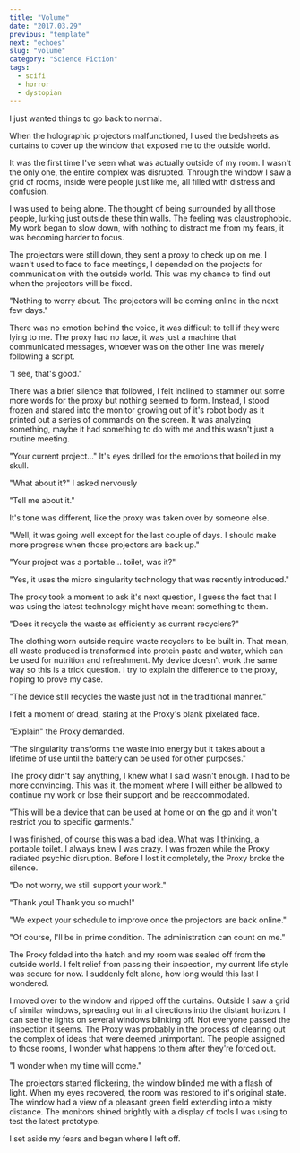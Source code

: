 ```yaml
---
title: "Volume"
date: "2017.03.29"
previous: "template"
next: "echoes"
slug: "volume"
category: "Science Fiction"
tags:
  - scifi
  - horror
  - dystopian
---
```


I just wanted things to go back to normal.

When the holographic projectors malfunctioned, I used the bedsheets as curtains to cover up the window that exposed me to the outside world.

It was the first time I've seen what was actually outside of my room. I wasn't the only one, the entire complex was disrupted. Through the window I saw a grid of rooms, inside were people just like me, all filled with distress and confusion.

I was used to being alone. The thought of being surrounded by all those people, lurking just outside these thin walls. The feeling was claustrophobic. My work began to slow down, with nothing to distract me from my fears, it was becoming harder to focus.

The projectors were still down, they sent a proxy to check up on me. I wasn't used to face to face meetings, I depended on the projects for communication with the outside world. This was my chance to find out when the projectors will be fixed.

"Nothing to worry about. The projectors will be coming online in the next few days."

There was no emotion behind the voice, it was difficult to tell if they were lying to me. The proxy had no face, it was just a machine that communicated messages, whoever was on the other line was merely following a script.

"I see, that's good."

There was a brief silence that followed, I felt inclined to stammer out some more words for the proxy but nothing seemed to form. Instead, I stood frozen and stared into the monitor growing out of it's robot body as it printed out a series of commands on the screen. It was analyzing something, maybe it had something to do with me and this wasn't just a routine meeting.

"Your current project..." It's eyes drilled for the emotions that boiled in my skull.

"What about it?" I asked nervously

"Tell me about it."

It's tone was different, like the proxy was taken over by someone else.

"Well, it was going well except for the last couple of days. I should make more progress when those projectors are back up."

"Your project was a portable... toilet, was it?"

"Yes, it uses the micro singularity technology that was recently introduced."

The proxy took a moment to ask it's next question, I guess the fact that I was using the latest technology might have meant something to them.

"Does it recycle the waste as efficiently as current recyclers?"

The clothing worn outside require waste recyclers to be built in. That mean, all waste produced is transformed into protein paste and water, which can be used for nutrition and refreshment. My device doesn't work the same way so this is a trick question. I try to explain the difference to the proxy, hoping to prove my case.

"The device still recycles the waste just not in the traditional manner."

I felt a moment of dread, staring at the Proxy's blank pixelated face.

"Explain" the Proxy demanded.

"The singularity transforms the waste into energy but it takes about a lifetime of use until the battery can be used for other purposes."

The proxy didn't say anything, I knew what I said wasn't enough. I had to be more convincing. This was it, the moment where I will either be allowed to continue my work or lose their support and be reaccommodated.

"This will be a device that can be used at home or on the go and it won't restrict you to specific garments."

I was finished, of course this was a bad idea. What was I thinking, a portable toilet. I always knew I was crazy. I was frozen while the Proxy radiated psychic disruption. Before I lost it completely, the Proxy broke the silence.

"Do not worry, we still support your work."

"Thank you! Thank you so much!"

"We expect your schedule to improve once the projectors are back online."

"Of course, I'll be in prime condition. The administration can count on me."

The Proxy folded into the hatch and my room was sealed off from the outside world. I felt relief from passing their inspection, my current life style was secure for now. I suddenly felt alone, how long would this last I wondered.

I moved over to the window and ripped off the curtains. Outside I saw a grid of similar windows, spreading out in all directions into the distant horizon. I can see the lights on several windows blinking off. Not everyone passed the inspection it seems. The Proxy was probably in the process of clearing out the complex of ideas that were deemed unimportant. The people assigned to those rooms, I wonder what happens to them after they're forced out.

"I wonder when my time will come."

The projectors started flickering, the window blinded me with a flash of light. When my eyes recovered, the room was restored to it's original state. The window had a view of a pleasant green field extending into a misty distance. The monitors shined brightly with a display of tools I was using to test the latest prototype.

I set aside my fears and began	where I left off.
